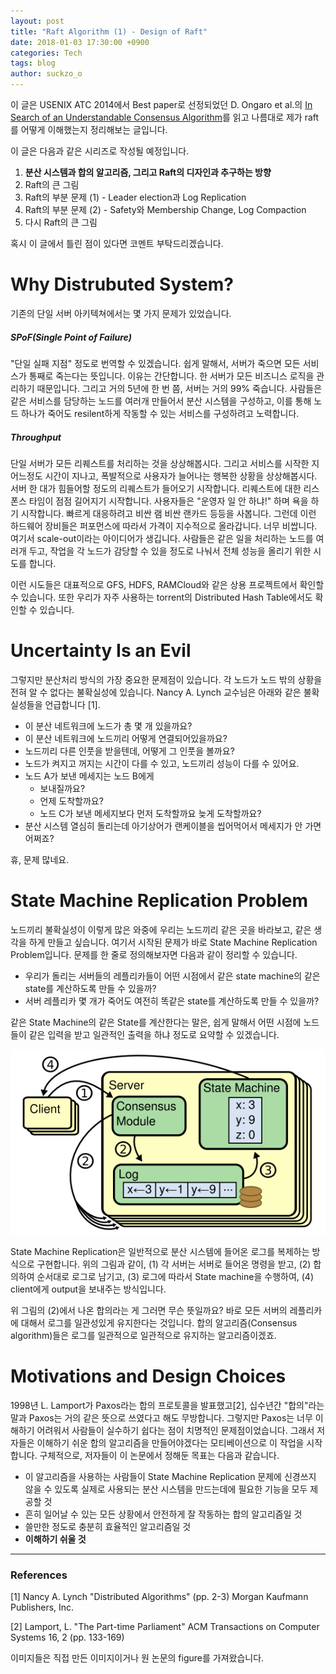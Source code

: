 ```yaml
---
layout: post
title: "Raft Algorithm (1) - Design of Raft"
date: 2018-01-03 17:30:00 +0900
categories: Tech
tags: blog
author: suckzo_o
---
```


이 글은 USENIX ATC 2014에서 Best paper로 선정되었던 D. Ongaro et al.의 [In Search of an Understandable Consensus Algorithm](https://www.usenix.org/conference/atc14/technical-sessions/presentation/ongaro)를 읽고 나름대로 제가 raft를 어떻게 이해했는지 정리해보는 글입니다. 

이 글은 다음과 같은 시리즈로 작성될 예정입니다.

1. **분산 시스템과 합의 알고리즘, 그리고 Raft의 디자인과 추구하는 방향**
2. Raft의 큰 그림
3. Raft의 부분 문제 (1) - Leader election과 Log Replication
4. Raft의 부분 문제 (2) - Safety와 Membership Change, Log Compaction
5. 다시 Raft의 큰 그림

혹시 이 글에서 틀린 점이 있다면 코멘트 부탁드리겠습니다.

# Why Distrubuted System?

기존의 단일 서버 아키텍쳐에서는 몇 가지 문제가 있었습니다.

##### SPoF(Single Point of Failure)

"단일 실패 지점" 정도로 번역할 수 있겠습니다. 쉽게 말해서, 서버가 죽으면 모든 서비스가 통째로 죽는다는 뜻입니다. 이유는 간단합니다. 한 서버가 모든 비즈니스 로직을 관리하기 때문입니다. 그리고 거의 5년에 한 번 쯤, 서버는 거의 99% 죽습니다. 사람들은 같은 서비스를 담당하는 노드를 여러개 만들어서 분산 시스템을 구성하고, 이를 통해 노드 하나가 죽어도 resilent하게 작동할 수 있는 서비스를 구성하려고 노력합니다.

##### Throughput

단일 서버가 모든 리퀘스트를 처리하는 것을 상상해봅시다. 그리고 서비스를 시작한 지 어느정도 시간이 지나고, 폭발적으로 사용자가 늘어나는 행복한 상황을 상상해봅시다. 서버 한 대가 힘들어할 정도의 리퀘스트가 들어오기 시작합니다. 리퀘스트에 대한 리스폰스 타임이 점점 길어지기 시작합니다. 사용자들은 "운영자 일 안 하냐!" 하며 욕을 하기 시작합니다. 빠르게 대응하려고 비싼 램 비싼 랜카드 등등을 사봅니다. 그런데 이런 하드웨어 장비들은 퍼포먼스에 따라서 가격이 지수적으로 올라갑니다. 너무 비쌉니다. 여기서 scale-out이라는 아이디어가 생깁니다. 사람들은 같은 일을 처리하는 노드를 여러개 두고, 작업을 각 노드가 감당할 수 있을 정도로 나눠서 전체 성능을 올리기 위한 시도를 합니다.

이런 시도들은 대표적으로 GFS, HDFS, RAMCloud와 같은 상용 프로젝트에서 확인할 수 있습니다. 또한 우리가 자주 사용하는 torrent의 Distributed Hash Table에서도 확인할 수 있습니다.

# Uncertainty Is an Evil

그렇지만 분산처리 방식의 가장 중요한 문제점이 있습니다. 각 노드가 노드 밖의 상황을 전혀 알 수 없다는 불확실성에 있습니다. Nancy A. Lynch 교수님은 아래와 같은 불확실성들을 언급합니다 [1].

- 이 분산 네트워크에 노드가 총 몇 개 있을까요?
- 이 분산 네트워크에 노드끼리 어떻게 연결되어있을까요?
- 노드끼리 다른 인풋을 받을텐데, 어떻게 그 인풋을 볼까요?
- 노드가 켜지고 꺼지는 시간이 다를 수 있고, 노드끼리 성능이 다를 수 있어요.
- 노드 A가 보낸 메세지는 노드 B에게
  - 보내질까요?
  - 언제 도착할까요?
  - 노드 C가 보낸 메세지보다 먼저 도착할까요 늦게 도착할까요?
- 분산 시스템 열심히 돌리는데 아기상어가 랜케이블을 씹어먹어서 메세지가 안 가면 어쩌죠?

휴, 문제 많네요.

# State Machine Replication Problem

노드끼리 불확실성이 이렇게 많은 와중에 우리는 노드끼리 같은 곳을 바라보고, 같은 생각을 하게 만들고 싶습니다. 여기서 시작된 문제가 바로 State Machine Replication Problem입니다. 문제를 한 줄로 정의해보자면 다음과 같이 정리할 수 있습니다.

- 우리가 돌리는 서버들의 레플리카들이 어떤 시점에서 같은 state machine의 같은 state를 계산하도록 만들 수 있을까?
- 서버 레플리카 몇 개가 죽어도 여전히 똑같은 state를 계산하도록 만들 수 있을까?

같은 State Machine의 같은 State를 계산한다는 말은, 쉽게 말해서 어떤 시점에 노드들이 같은 입력을 받고 일관적인 출력을 하냐 정도로 요약할 수 있겠습니다.

![Replicated State Machine Architecture](/assets/images/raft/replicated_state_machine.png)

State Machine Replication은 일반적으로 분산 시스템에 들어온 로그를 복제하는 방식으로 구현합니다. 위의 그림과 같이, (1) 각 서버는 서버로 들어온 명령을 받고, (2) 합의하여 순서대로 로그로 남기고, (3) 로그에 따라서 State machine을 수행하여, (4) client에게 output을 보내주는 방식입니다. 

위 그림의 (2)에서 나온 합의라는 게 그러면 무슨 뜻일까요? 바로 모든 서버의 레플리카에 대해서 로그를 일관성있게 유지한다는 것입니다. 합의 알고리즘(Consensus algorithm)들은 로그를 일관적으로 일관적으로 유지하는 알고리즘이겠죠.

# Motivations and Design Choices

1998년 L. Lamport가 Paxos라는 합의 프로토콜을 발표했고[2], 십수년간 "합의"라는 말과 Paxos는 거의 같은 뜻으로 쓰였다고 해도 무방합니다. 그렇지만 Paxos는 너무 이해하기 어려워서 사람들이 실수하기 쉽다는 점이 치명적인 문제점이었습니다. 그래서 저자들은 이해하기 쉬운 합의 알고리즘을 만들어야겠다는 모티베이션으로 이 작업을 시작합니다. 구체적으로, 저자들이 이 논문에서 정해둔 목표는 다음과 같습니다.

- 이 알고리즘을 사용하는 사람들이 State Machine Replication 문제에 신경쓰지 않을 수 있도록 실제로 사용되는 분산 시스템을 만드는데에 필요한 기능을 모두 제공할 것
- 흔히 일어날 수 있는 모든 상황에서 안전하게 잘 작동하는 합의 알고리즘일 것
- 쓸만한 정도로 충분히 효율적인 알고리즘일 것
- **이해하기 쉬울 것**

---

### References 

[1] Nancy A. Lynch "Distributed Algorithms" (pp. 2-3) Morgan Kaufmann Publishers, Inc.

[2] Lamport, L. "The Part-time Parliament" ACM Transactions on Computer Systems 16, 2 (pp. 133-169)

이미지들은 직접 만든 이미지이거나 원 논문의 figure를 가져왔습니다.
